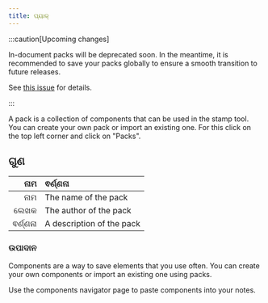 ```yaml
---
title: ପ୍ୟାକ୍
---
```


:::caution[Upcoming changes]

In-document packs will be deprecated soon. In the meantime, it is recommended to save your packs globally to ensure a smooth transition to future releases.

See [this issue](https://github.com/LinwoodDev/Butterfly/issues/805) for details.

:::

A pack is a collection of components that can be used in the stamp tool. You can create your own pack or import an existing one. For this click on the top left corner and click on "Packs".

## ଗୁଣ

|      ନାମ | ଵର୍ଣ୍ଣନା                  |
| -------: | :------------------------ |
|      ନାମ | The name of the pack      |
|     ଲେଖକ | The author of the pack    |
| ଵର୍ଣ୍ଣନା | A description of the pack |

### ଉପାଦାନ

Components are a way to save elements that you use often. You can create your own components or import an existing one using packs.

Use the components navigator page to paste components into your notes.
